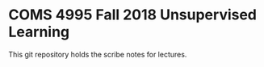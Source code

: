 # COMS 4995 Fall 2018 Unsupervised Learning

This git repository holds the scribe notes for lectures.